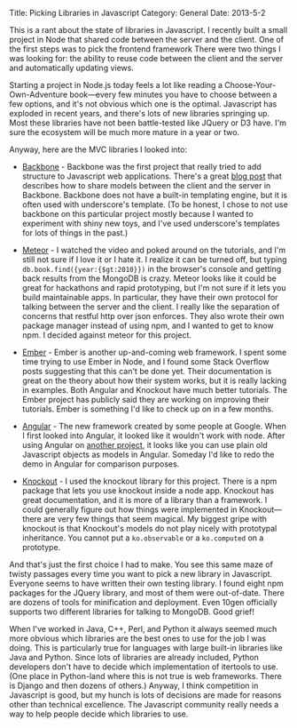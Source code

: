 Title: Picking Libraries in Javascript
Category: General
Date: 2013-5-2

This is a rant about the state of libraries in Javascript.
I recently built a small project in Node that shared code between the server
and the client.
One of the first steps was to pick the frontend framework
There were two things I was looking for: the ability to reuse code between the
client and the server and automatically updating views.

Starting a project in Node.js today feels a lot like reading a
Choose-Your-Own-Adventure book&mdash;every few minutes you have to choose
between a few options, and it's not obvious which one is the optimal.
Javascript has exploded in recent years, and there's lots of new libraries
springing up.
Most these libraries have not been battle-tested like JQuery or D3 have.
I'm sure the ecosystem will be much more mature in a year or two.

Anyway, here are the MVC libraries I looked into:

* [Backbone](http://backbonejs.org/) - Backbone was the first project that
really tried to add structure to Javascript web applications.
There's a great
[blog post](http://blog.andyet.com/2011/feb/15/re-using-backbonejs-models-on-the-server-with-node/)
that describes how to share models between the client and the server in Backbone.
Backbone does not have a built-in templating engine, but it is often used with
underscore's template.
(To be honest, I chose to not use backbone on this particular project mostly
because I wanted to experiment with shiny new toys, and I've used underscore's
templates for lots of things in the past.)

* [Meteor](http://meteor.com/) - I watched the video and poked around on the
tutorials, and I'm still not sure if I love it or I hate it.
I realize it can be turned off, but typing `db.book.find({year:{$gt:2010}})`
in the browser's console and getting back results from the MongoDB is crazy.
Meteor looks like it could be great for hackathons and rapid prototyping, but
I'm not sure if it lets you build maintainable apps.
In particular, they have their own protocol for talking between the server and
the client.
I really like the separation of concerns that restful http over json enforces.
They also wrote their own package manager instead of using npm, and I wanted to
get to know npm.
I decided against meteor for this project.

* [Ember](http://emberjs.com/) - Ember is another up-and-coming web framework.
I spent some time trying to use Ember in Node, and I found some Stack Overflow
posts suggesting that this can't be done yet.
Their documentation is great on the theory about how their system works, but it
is really lacking in examples.
Both Angular and Knockout have much better tutorials.
The Ember project has publicly said they are working on improving their
tutorials.
Ember is something I'd like to check up on in a few months.

* [Angular](http://angularjs.org/) - The new framework created by some people at Google.
When I first looked into Angular, it looked like it wouldn't work with node.
After using Angular on [another project](http://52weeks.jeffamcgee.com/), it
looks like you can use plain old Javascript objects as models in Angular.
Someday I'd like to redo the demo in Angular for comparison purposes.

* [Knockout](http://knockoutjs.com/) - I used the knockout library for this project.
There is a npm package that lets you use knockout inside a node app.
Knockout has great documentation, and it is more of a library than a framework.
I could generally figure out how things were implemented in
Knockout&mdash;there are very few things that seem magical.
My biggest gripe with knockout is that Knockout's models do not play nicely with prototypal inheritance.
You cannot put a `ko.observable` or a `ko.computed` on a prototype.

And that's just the first choice I had to make.
You see this same maze of twisty passages every time you want to pick a new
library in Javascript.
Everyone seems to have written their own testing library.
I found eight npm packages for the JQuery library, and most of them were
out-of-date.
There are dozens of tools for minification and deployment.
Even 10gen officially supports two different libraries for talking to MongoDB.
Good grief!

When I've worked in Java, C++, Perl, and Python it always seemed much more
obvious which libraries are the best ones to use for the job I was doing.
This is particularly true for languages with large built-in libraries like Java
and Python.
Since lots of libraries are already included, Python developers don't have to
decide which implementation of itertools to use.
(One place in Python-land where this is not true is web frameworks. There is
Django and then dozens of others.)
Anyway, I think competition in Javascript is good, but my hunch is lots of
decisions are made for reasons other than technical excellence.
The Javascript community really needs a way to help people decide which libraries to use.

